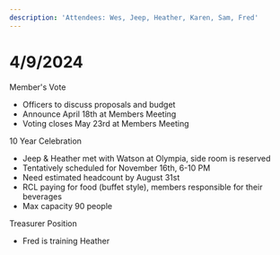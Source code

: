 ```yaml
---
description: 'Attendees: Wes, Jeep, Heather, Karen, Sam, Fred'
---
```


# 4/9/2024

Member's Vote

* Officers to discuss proposals and budget
* Announce April 18th at Members Meeting
* Voting closes May 23rd at Members Meeting

10 Year Celebration

* Jeep & Heather met with Watson at Olympia, side room is reserved
* Tentatively scheduled for November 16th, 6-10 PM
* Need estimated headcount by August 31st
* RCL paying for food (buffet style), members responsible for their beverages
* Max capacity 90 people

Treasurer Position

* Fred is training Heather

